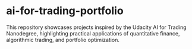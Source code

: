 # ai-for-trading-portfolio
This repository showcases projects inspired by the Udacity AI for Trading Nanodegree, highlighting practical applications of quantitative finance, algorithmic trading, and portfolio optimization.
